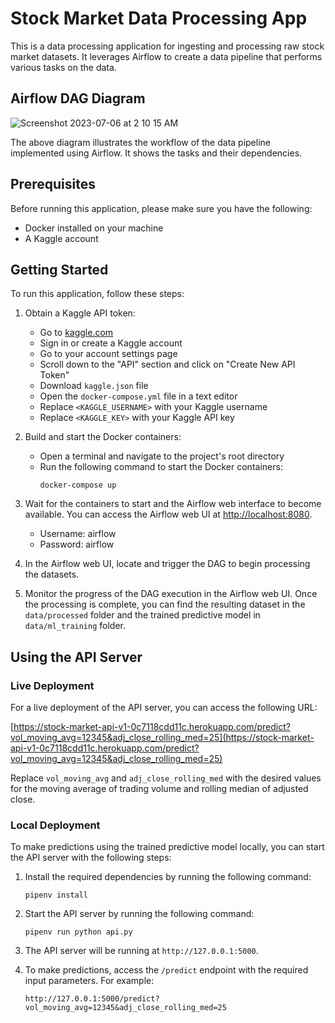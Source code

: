 # Stock Market Data Processing App

This is a data processing application for ingesting and processing raw stock market datasets. It leverages Airflow to create a data pipeline that performs various tasks on the data.

## Airflow DAG Diagram

![Screenshot 2023-07-06 at 2 10 15 AM](https://github.com/amy83762100/stock_market_airflow/assets/76548841/ffd9d60e-9b9e-46c0-8aa1-5f2b9290d6fe)

The above diagram illustrates the workflow of the data pipeline implemented using Airflow. It shows the tasks and their dependencies.

## Prerequisites

Before running this application, please make sure you have the following:

- Docker installed on your machine
- A Kaggle account

## Getting Started

To run this application, follow these steps:

1. Obtain a Kaggle API token:
   - Go to [kaggle.com](https://www.kaggle.com)
   - Sign in or create a Kaggle account
   - Go to your account settings page
   - Scroll down to the "API" section and click on "Create New API Token"
   - Download `kaggle.json` file
   - Open the `docker-compose.yml` file in a text editor
   - Replace `<KAGGLE_USERNAME>` with your Kaggle username
   - Replace `<KAGGLE_KEY>` with your Kaggle API key

2. Build and start the Docker containers:
   - Open a terminal and navigate to the project's root directory
   - Run the following command to start the Docker containers:
     ```
     docker-compose up
     ```

3. Wait for the containers to start and the Airflow web interface to become available. You can access the Airflow web UI at [http://localhost:8080](http://localhost:8080).
   - Username: airflow
   - Password: airflow

4. In the Airflow web UI, locate and trigger the DAG to begin processing the datasets.

5. Monitor the progress of the DAG execution in the Airflow web UI. Once the processing is complete, you can find the resulting dataset in the `data/processed` folder and the trained predictive model in `data/ml_training` folder.

## Using the API Server

### Live Deployment

For a live deployment of the API server, you can access the following URL:

[https://stock-market-api-v1-0c7118cdd11c.herokuapp.com/predict?vol_moving_avg=12345&adj_close_rolling_med=25](https://stock-market-api-v1-0c7118cdd11c.herokuapp.com/predict?vol_moving_avg=12345&adj_close_rolling_med=25)

Replace `vol_moving_avg` and `adj_close_rolling_med` with the desired values for the moving average of trading volume and rolling median of adjusted close.

### Local Deployment

To make predictions using the trained predictive model locally, you can start the API server with the following steps:

1. Install the required dependencies by running the following command:
   ```
   pipenv install
   ```

2. Start the API server by running the following command:
   ```
   pipenv run python api.py
   ```


3. The API server will be running at `http://127.0.0.1:5000`.

4. To make predictions, access the `/predict` endpoint with the required input parameters. For example:
   ```
   http://127.0.0.1:5000/predict?vol_moving_avg=12345&adj_close_rolling_med=25
   ```